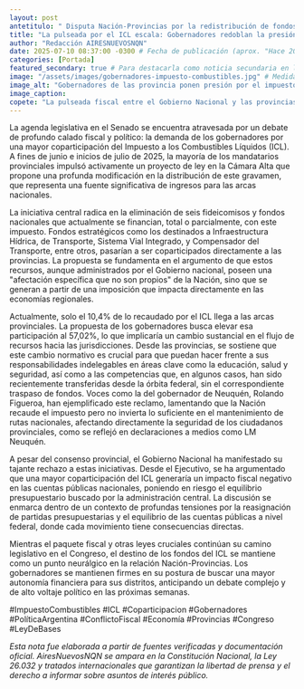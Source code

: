 ```yaml
---
layout: post
antetitulo: " Disputa Nación-Provincias por la redistribución de fondos."
title: "La pulseada por el ICL escala: Gobernadores redoblan la presión en el Senado para coparticipar más del Impuesto a los Combustibles."
author: "Redacción AIRESNUEVOSNQN"
date: 2025-07-10 08:37:00 -0300 # Fecha de publicación (aprox. "Hace 20 horas" desde la consulta anterior)
categories: [Portada]
featured_secondary: true # Para destacarla como noticia secundaria en la portada
image: "/assets/images/gobernadores-impuesto-combustibles.jpg" # Medida ideal para Portada (Secundarias): 400px de ancho por 300px de alto (proporción 4:3)
image_alt: "Gobernadores de las provincia ponen presión por el impuesto a los combustibles."
image_caption:
copete: "La pulseada fiscal entre el Gobierno Nacional y las provincias se mantiene en el centro del debate político, con los gobernadores consolidando su frente común en el Senado para reclamar una redistribución sustancialmente mayor de los fondos provenientes del Impuesto a los Combustibles Líquidos (ICL). Este persistente reclamo subraya la crítica situación financiera de las jurisdicciones y su búsqueda de autonomía en la asignación de recursos, en un contexto de creciente tensión federal."
---
```


La agenda legislativa en el Senado se encuentra atravesada por un debate de profundo calado fiscal y político: la demanda de los gobernadores por una mayor coparticipación del Impuesto a los Combustibles Líquidos (ICL). A fines de junio e inicios de julio de 2025, la mayoría de los mandatarios provinciales impulsó activamente un proyecto de ley en la Cámara Alta que propone una profunda modificación en la distribución de este gravamen, que representa una fuente significativa de ingresos para las arcas nacionales.

La iniciativa central radica en la eliminación de seis fideicomisos y fondos nacionales que actualmente se financian, total o parcialmente, con este impuesto. Fondos estratégicos como los destinados a Infraestructura Hídrica, de Transporte, Sistema Vial Integrado, y Compensador del Transporte, entre otros, pasarían a ser coparticipados directamente a las provincias. La propuesta se fundamenta en el argumento de que estos recursos, aunque administrados por el Gobierno nacional, poseen una "afectación específica que no son propios" de la Nación, sino que se generan a partir de una imposición que impacta directamente en las economías regionales.

Actualmente, solo el 10,4% de lo recaudado por el ICL llega a las arcas provinciales. La propuesta de los gobernadores busca elevar esa participación al 57,02%, lo que implicaría un cambio sustancial en el flujo de recursos hacia las jurisdicciones. Desde las provincias, se sostiene que este cambio normativo es crucial para que puedan hacer frente a sus responsabilidades indelegables en áreas clave como la educación, salud y seguridad, así como a las competencias que, en algunos casos, han sido recientemente transferidas desde la órbita federal, sin el correspondiente traspaso de fondos. Voces como la del gobernador de Neuquén, Rolando Figueroa, han ejemplificado este reclamo, lamentando que la Nación recaude el impuesto pero no invierta lo suficiente en el mantenimiento de rutas nacionales, afectando directamente la seguridad de los ciudadanos provinciales, como se reflejó en declaraciones a medios como LM Neuquén.

A pesar del consenso provincial, el Gobierno Nacional ha manifestado su tajante rechazo a estas iniciativas. Desde el Ejecutivo, se ha argumentado que una mayor coparticipación del ICL generaría un impacto fiscal negativo en las cuentas públicas nacionales, poniendo en riesgo el equilibrio presupuestario buscado por la administración central. La discusión se enmarca dentro de un contexto de profundas tensiones por la reasignación de partidas presupuestarias y el equilibrio de las cuentas públicas a nivel federal, donde cada movimiento tiene consecuencias directas.

Mientras el paquete fiscal y otras leyes cruciales continúan su camino legislativo en el Congreso, el destino de los fondos del ICL se mantiene como un punto neurálgico en la relación Nación-Provincias. Los gobernadores se mantienen firmes en su postura de buscar una mayor autonomía financiera para sus distritos, anticipando un debate complejo y de alto voltaje político en las próximas semanas.

#ImpuestoCombustibles #ICL #Coparticipacion #Gobernadores #PolíticaArgentina #ConflictoFiscal #Economía #Provincias #Congreso #LeyDeBases

*Esta nota fue elaborada a partir de fuentes verificadas y documentación oficial. AiresNuevosNQN se ampara en la Constitución Nacional, la Ley 26.032 y tratados internacionales que garantizan la libertad de prensa y el derecho a informar sobre asuntos de interés público.*
